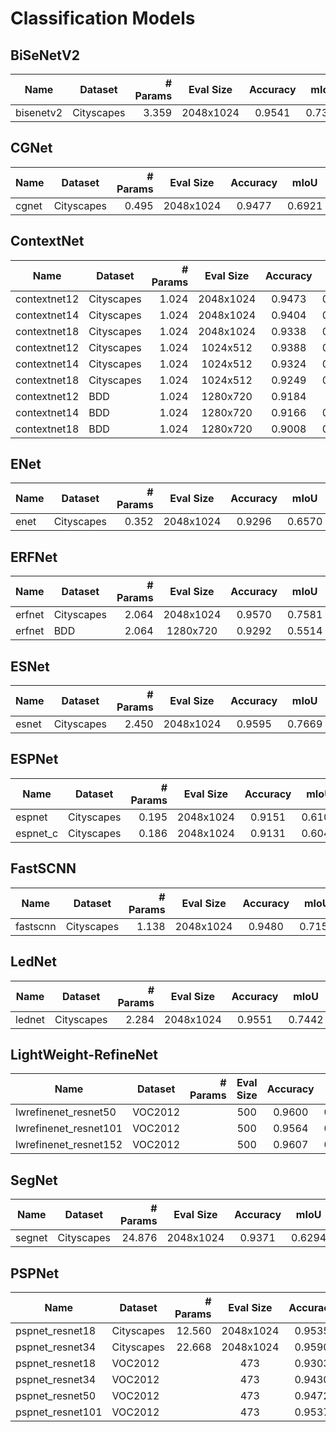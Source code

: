 # Classification Models

## BiSeNetV2

| Name      | Dataset    | # Params | Eval Size | Accuracy |  mIoU  | Weight                                       |
| --------- | ---------- | -------: | :-------: | :------: | :----: | -------------------------------------------- |
| bisenetv2 | Cityscapes |    3.359 | 2048x1024 |  0.9541  | 0.7398 | [weight](bisenetv2-cityscapes-b7183974cf.pt) |

## CGNet

| Name  | Dataset    | # Params | Eval Size | Accuracy |  mIoU  | Weight                                   |
| ----- | ---------- | -------: | :-------: | :------: | :----: | ---------------------------------------- |
| cgnet | Cityscapes |    0.495 | 2048x1024 |  0.9477  | 0.6921 | [weight](cgnet-cityscapes-62109d0141.pt) |

## ContextNet

| Name         | Dataset    | # Params | Eval Size | Accuracy |  mIoU  | Weight                                                   |
| ------------ | ---------- | -------: | :-------: | :------: | :----: | -------------------------------------------------------- |
| contextnet12 | Cityscapes |    1.024 | 2048x1024 |  0.9473  | 0.6874 | [weight](contextnet12-cityscapes-35f9d5cfc2.pt)          |
| contextnet14 | Cityscapes |    1.024 | 2048x1024 |  0.9404  | 0.6710 | [weight](contextnet14-cityscapes-15dc9302ca.pt)          |
| contextnet18 | Cityscapes |    1.024 | 2048x1024 |  0.9338  | 0.6332 | [weight](contextnet18-cityscapes-40bf30973d.pt)          |
| contextnet12 | Cityscapes |    1.024 | 1024x512  |  0.9388  | 0.6571 | [weight](contextnet12-cityscapes-1024x512-6676a2fabe.pt) |
| contextnet14 | Cityscapes |    1.024 | 1024x512  |  0.9324  | 0.6172 | [weight](contextnet14-cityscapes-1024x512-957724c46f.pt) |
| contextnet18 | Cityscapes |    1.024 | 1024x512  |  0.9249  | 0.5734 | [weight](contextnet18-cityscapes-1024x512-951e54bb54.pt) |
| contextnet12 | BDD        |    1.024 | 1280x720  |  0.9184  | 0.519  | [weight](contextnet12-bdd-8da99caf09.pt)                 |
| contextnet14 | BDD        |    1.024 | 1280x720  |  0.9166  | 0.5001 | [weight](contextnet14-bdd-dec859f5bf.pt)                 |
| contextnet18 | BDD        |    1.024 | 1280x720  |  0.9008  | 0.4563 | [weight](contextnet18-bdd-6dac20b713.pt)                 |

## ENet

| Name | Dataset    | # Params | Eval Size | Accuracy |  mIoU  | Weight                                  |
| ---- | ---------- | -------: | :-------: | :------: | :----: | --------------------------------------- |
| enet | Cityscapes |    0.352 | 2048x1024 |  0.9296  | 0.6570 | [weight](enet-cityscapes-d1d1846e3e.pt) |

## ERFNet

| Name   | Dataset    | # Params | Eval Size | Accuracy |  mIoU  | Weight                                    |
| ------ | ---------- | -------: | :-------: | :------: | :----: | ----------------------------------------- |
| erfnet | Cityscapes |    2.064 | 2048x1024 |  0.9570  | 0.7581 | [weight](erfnet-cityscapes-b3c041fa10.pt) |
| erfnet | BDD        |    2.064 | 1280x720  |  0.9292  | 0.5514 | [weight](erfnet-bdd-3b6a15be6c.pt)        |

## ESNet

| Name  | Dataset    | # Params | Eval Size | Accuracy |  mIoU  | Weight                                   |
| ----- | ---------- | -------: | :-------: | :------: | :----: | ---------------------------------------- |
| esnet | Cityscapes |    2.450 | 2048x1024 |  0.9595  | 0.7669 | [weight](esnet-cityscapes-a2fa1056cc.pt) |

## ESPNet

| Name     | Dataset    | # Params | Eval Size | Accuracy |  mIoU  | Weight                                      |
| -------- | ---------- | -------: | :-------: | :------: | :----: | ------------------------------------------- |
| espnet   | Cityscapes |    0.195 | 2048x1024 |  0.9151  | 0.6101 | [weight](espnet-cityscapes-d6791c4598.pt)   |
| espnet_c | Cityscapes |    0.186 | 2048x1024 |  0.9131  | 0.6043 | [weight](espnet_c-cityscapes-1f76fe4247.pt) |

## FastSCNN

| Name     | Dataset    | # Params | Eval Size | Accuracy |  mIoU  | Weight                                      |
| -------- | ---------- | -------: | :-------: | :------: | :----: | ------------------------------------------- |
| fastscnn | Cityscapes |    1.138 | 2048x1024 |  0.9480  | 0.7158 | [weight](fastscnn-cityscapes-d94d460efe.pt) |

## LedNet

| Name   | Dataset    | # Params | Eval Size | Accuracy |  mIoU  | Weight                                    |
| ------ | ---------- | -------: | :-------: | :------: | :----: | ----------------------------------------- |
| lednet | Cityscapes |    2.284 | 2048x1024 |  0.9551  | 0.7442 | [weight](lednet-cityscapes-9fa2a8ee12.pt) |

## LightWeight-RefineNet

| Name                  | Dataset | # Params | Eval Size | Accuracy |  mIoU  | Weight                                            |
| --------------------- | ------- | -------: | :-------: | :------: | :----: | ------------------------------------------------- |
| lwrefinenet_resnet50  | VOC2012 |          |    500    |  0.9600  | 0.8186 | [weight](lwrefinenet_resnet50-voc-9aabba4cec.pt)  |
| lwrefinenet_resnet101 | VOC2012 |          |    500    |  0.9564  | 0.8022 | [weight](lwrefinenet_resnet101-voc-4a23c15263.pt) |
| lwrefinenet_resnet152 | VOC2012 |          |    500    |  0.9607  | 0.8200 | [weight](lwrefinenet_resnet152-voc-f2d76c1bfe.pt) |

## SegNet

| Name   | Dataset    | # Params | Eval Size | Accuracy |  mIoU  | Weight                                    |
| ------ | ---------- | -------: | :-------: | :------: | :----: | ----------------------------------------- |
| segnet | Cityscapes |   24.876 | 2048x1024 |  0.9371  | 0.6294 | [weight](segnet-cityscapes-2770978b16.pt) |

## PSPNet

| Name             | Dataset    | # Params | Eval Size | Accuracy |  mIoU  | Weight                                             |
| ---------------- | ---------- | -------: | :-------: | :------: | :----: | -------------------------------------------------- |
| pspnet_resnet18  | Cityscapes |   12.560 | 2048x1024 |  0.9535  | 0.7391 | [weight](pspnet_resnet18-cityscapes-74cdcf03c8.pt) |
| pspnet_resnet34  | Cityscapes |   22.668 | 2048x1024 |  0.9590  | 0.7678 | [weight](pspnet_resnet34-cityscapes-6b341e14a4.pt) |
| pspnet_resnet18  | VOC2012    |          |    473    |  0.9303  | 0.7064 | [weight](pspnet_resnet18-voc-36e19907f0.pt)        |
| pspnet_resnet34  | VOC2012    |          |    473    |  0.9430  | 0.7541 | [weight](pspnet_resnet34-voc-f11898f0ea.pt)        |
| pspnet_resnet50  | VOC2012    |          |    473    |  0.9472  | 0.7724 | [weight](pspnet_resnet50-voc-18bbc73a95.pt)        |
| pspnet_resnet101 | VOC2012    |          |    473    |  0.9537  | 0.7982 | [weight](pspnet_resnet101-voc-8307b89264.pt)       |
